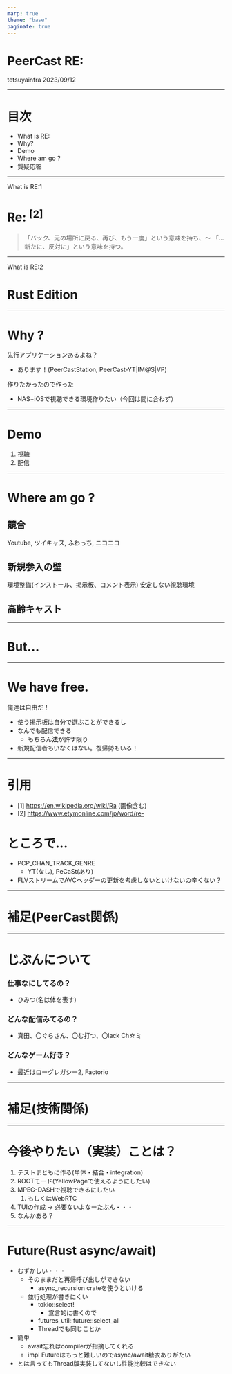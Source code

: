 ```yaml
---
marp: true
theme: "base"
paginate: true
---
```

# PeerCast RE:

tetsuyainfra
2023/09/12

---
# 目次
<!-- _class: toc -->

- What is RE:
- Why?
- Demo
- Where am go ?
- 質疑応答

<!-- ---
# What is RE:
![bg contain right](https://upload.wikimedia.org/wikipedia/commons/0/0d/Re-Horakhty.svg)

---
# Oops, It is Ra(Re)
![bg contain right:33%](https://upload.wikimedia.org/wikipedia/commons/0/0d/Re-Horakhty.svg)

Ra,𒊑𒀀, 𒊑𒅀 or Re was the ancient Egyptian deity of the sun.
ラーは古代エジプトの太陽の神$^{[1]}$

 -->

---
What is RE:1

# **Re:** $^{[2]}$

> 「バック、元の場所に戻る、再び、もう一度」という意味を持ち、～
> 「...新たに、反対に」という意味を持つ。

---
What is RE:2

# **R**ust **E**dition

---
# Why ?
先行アプリケーションあるよね？
- あります！(PeerCastStation, PeerCast-YT|IM@S|VP)

作りたかったので作った
- NAS+iOSで視聴できる環境作りたい（今回は間に合わず）


---
# Demo
1. 視聴
2. 配信


---
# Where am go ?
## 競合
Youtube, ツイキャス, ふわっち, ニコニコ

## 新規参入の壁
環境整備(インストール、掲示板、コメント表示)
安定しない視聴環境

## 高齢キャスト

---
# But...

---
# We have free.
俺達は自由だ！
  - 使う掲示板は自分で選ぶことができるし
  - なんでも配信できる
    - もちろん**法**が許す限り
  - 新規配信者もいなくはない。復帰勢もいる！

---
# 引用
- [1] https://en.wikipedia.org/wiki/Ra (画像含む)
- [2] https://www.etymonline.com/jp/word/re-

# ところで...
- PCP_CHAN_TRACK_GENRE
  - YT(なし), PeCaSt(あり)
- FLVストリームでAVCヘッダーの更新を考慮しないといけないの辛くない？

---
# 補足(PeerCast関係)

---
# じぶんについて
### 仕事なにしてるの？
- ひみつ(名は体を表す)

### どんな配信みてるの？
- 真田、〇ぐらさん、〇む打つ、〇lack Ch☆ミ

### どんなゲーム好き？
- 最近はローグレガシー2, Factorio

---
# 補足(技術関係)

---
# 今後やりたい（実装）ことは？
1. テストまともに作る(単体・結合・integration)
2. ROOTモード(YellowPageで使えるようにしたい)
3. MPEG-DASHで視聴できるにしたい
   1. もしくはWebRTC
4. TUIの作成 → 必要ないよなーたぶん・・・
5. なんかある？

---
# Future(Rust async/await)
- むずかしい・・・
  - そのままだと再帰呼び出しができない
    - async_recursion crateを使うといける
  - 並行処理が書きにくい
    - tokio::select!
      - 宣言的に書くので
    - futures_util::future::select_all
    - Threadでも同じことか
- 簡単
  - await忘れはcompilerが指摘してくれる
  - impl Futureはもっと難しいのでasync/await糖衣ありがたい
- とは言ってもThread版実装してないし性能比較はできない
